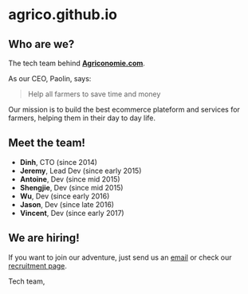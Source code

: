 # agrico.github.io

## Who are we?

The tech team behind **[Agriconomie.com](https://www.agriconomie.com)**.

As our CEO, Paolin, says:

> Help all farmers to save time and money

Our mission is to build the best ecommerce plateform and services for farmers, helping them in their day to day life.

## Meet the team!

- **Dinh**, CTO (since 2014)
- **Jeremy**, Lead Dev (since early 2015)
- **Antoine**, Dev (since mid 2015)
- **Shengjie**, Dev (since mid 2015)
- **Wu**, Dev (since early 2016)
- **Jason**, Dev (since late 2016)
- **Vincent**, Dev (since early 2017)

## We are hiring!

If you want to join our adventure, just send us an [email](mailto:tech+agrico@agriconomie.com) or check our [recruitment page](https://www.agriconomie.com/recrutement).

Tech team,
